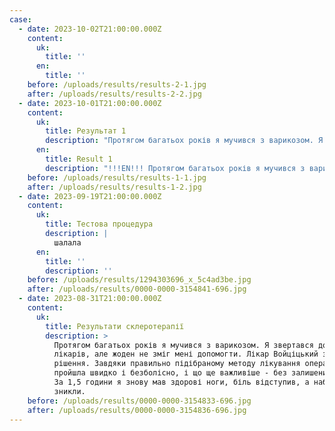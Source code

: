 ```yaml
---
case:
  - date: 2023-10-02T21:00:00.000Z
    content:
      uk:
        title: ''
      en:
        title: ''
    before: /uploads/results/results-2-1.jpg
    after: /uploads/results/results-2-2.jpg
  - date: 2023-10-01T21:00:00.000Z
    content:
      uk:
        title: Результат 1
        description: "Протягом багатьох років я мучився з варикозом. Я звертався до багатьох лікарів, але жоден не зміг мені допомогти. Моєму становищу сприяло безліч спроб лікування, але жодна з них не принесла бажаних результатів. Варикоз став невиносним, а біль та набряки нічим не давали жити. Щасливий випадок привів мене до доктора Войціцького - справжнього фахівця. Він не тільки пояснив мені всі нюанси моєї проблеми, але й запропонував оптимальний план лікування. Завдяки правильно підібраному методу лікування операція пройшла швидко і безболісно, і що ще важливіше - без залишених рубців.\_ Я не міг повірити своїм очам, коли через 1,5 години я знову мав здорові ноги, біль відступив, а набряки зникли.\n"
      en:
        title: Result 1
        description: "!!!EN!!! Протягом багатьох років я мучився з варикозом. Я звертався до багатьох лікарів, але жоден не зміг мені допомогти. Моєму становищу сприяло безліч спроб лікування, але жодна з них не принесла бажаних результатів. Варикоз став невиносним, а біль та набряки нічим не давали жити. Щасливий випадок привів мене до доктора Войціцького - справжнього фахівця. Він не тільки пояснив мені всі нюанси моєї проблеми, але й запропонував оптимальний план лікування. Завдяки правильно підібраному методу лікування операція пройшла швидко і безболісно, і що ще важливіше - без залишених рубців.\_ Я не міг повірити своїм очам, коли через 1,5 години я знову мав здорові ноги, біль відступив, а набряки зникли. !!!EN!!!\n"
    before: /uploads/results/results-1-1.jpg
    after: /uploads/results/results-1-2.jpg
  - date: 2023-09-19T21:00:00.000Z
    content:
      uk:
        title: Тестова процедура
        description: |
          шалала
      en:
        title: ''
        description: ''
    before: /uploads/results/1294303696_x_5c4ad3be.jpg
    after: /uploads/results/0000-0000-3154841-696.jpg
  - date: 2023-08-31T21:00:00.000Z
    content:
      uk:
        title: Результати склеротерапії
        description: >
          Протягом багатьох років я мучився з варикозом. Я звертався до багатьох
          лікарів, але жоден не зміг мені допомогти. Лікар Войціцький знайшов
          рішення. Завдяки правильно підібраному методу лікування операція
          пройшла швидко і безболісно, і що ще важливіше - без залишених рубців.
          За 1,5 години я знову мав здорові ноги, біль відступив, а набряки
          зникли.
    before: /uploads/results/0000-0000-3154833-696.jpg
    after: /uploads/results/0000-0000-3154836-696.jpg
---
```


